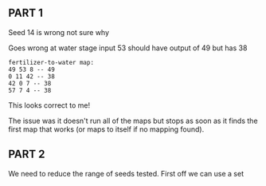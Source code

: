 ## PART 1

Seed 14 is wrong not sure why

<!-- Input 14 should have final output of 43, but has 32 -->

Goes wrong at water stage input 53 should have output of 49 but has 38

```
fertilizer-to-water map:
49 53 8 -- 49
0 11 42 -- 38
42 0 7 -- 38
57 7 4 -- 38
```

This looks correct to me!

The issue was it doesn't run all of the maps but stops as soon as it finds the first map that works (or maps to itself if no mapping found).

## PART 2

We need to reduce the range of seeds tested.
First off we can use a set

